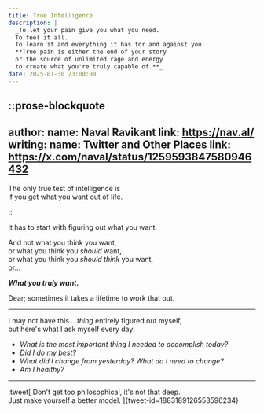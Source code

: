 ```yaml
---
title: True Intelligence
description: |
  _To let your pain give you what you need.
  To feel it all.
  To learn it and everything it has for and against you.
  **True pain is either the end of your story
  or the source of unlimited rage and energy
  to create what you're truly capable of.**_
date: 2025-01-30 23:00:00
---
```


::prose-blockquote
---
author:
  name: Naval Ravikant
  link: https://nav.al/
  writing:
    name: Twitter and Other Places
    link: https://x.com/naval/status/1259593847580946432
---

The only true test of intelligence is  
if you get what you want out of life.

::

It has to start with figuring out what you want.

And not what you think you want,  
or what you think you _should_ want,  
or what you think you _should think_ you want,  
or...

_**What you truly want.**_

Dear; sometimes it takes a lifetime to work that out.

---

I may not have this... _thing_ entirely figured out myself,  
but here's what I ask myself every day:

- _What is the most important thing I needed to accomplish today?_
- _Did I do my best?_
- _What did I change from yesterday? What do I need to change?_
- _Am I healthy?_

---

<!-- Don't get too philosophical, it's not that deep.
Just make yourself a better model. -->

:tweet[
  Don't get too philosophical, it's not that deep. <br>
  Just make yourself a better model.
]{tweet-id=1883189126553596234}
